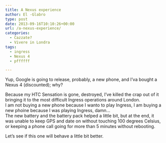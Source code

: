 ```yaml
---
title: A Nexus experience
author: El -Glabro
type: post
date: 2013-09-16T10:10:26+00:00
url: /a-nexus-experience/
categories:
  - Cazzate?
  - Vivere in Londra
tags:
  - ingress
  - Nexus 4
  - pffffff

---
```

Yup, Google is going to release, probably, a new phone, and I&#8217;va bought a Nexus 4 (discounted); why?

Because my HTC Sensation is gone, destroyed, I&#8217;ve killed the crap out of it bringing it to the most difficult Ingress operations around London.  
I am not buying a new phone because I wanto to play Ingress, I am buying a new phoine because I was playing Ingress, damn&#8230;  
The new battery and the battery pack helped a little bit, but at the end, it was unable to keep GPS and date on without touching 100 degrees Celsius, or keeping a phone call going for more than 5 minutes without rebooting.

Let&#8217;s see if this one will behave a little bit better.